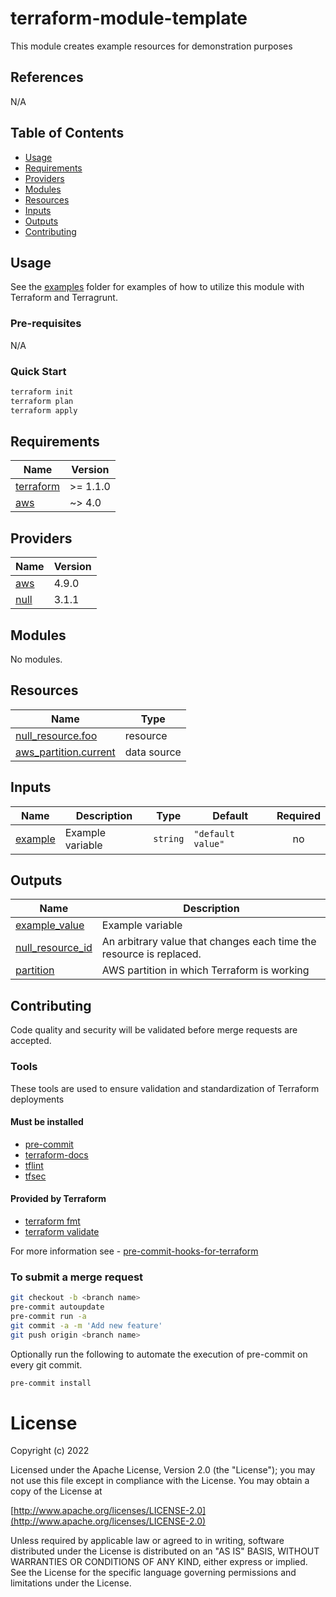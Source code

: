 # terraform-module-template

<!-- Description of module -->
This module creates example resources for demonstration purposes

## References
<!-- Include links to external references -->
N/A

## Table of Contents
- [Usage](#usage)
- [Requirements](#requirements)
- [Providers](#providers)
- [Modules](#modules)
- [Resources](#resources)   
- [Inputs](#inputs)
- [Outputs](#outputs)
- [Contributing](#contributing)

## Usage
<!-- Describe manual and/or automated usage steps -->
See the [examples](/examples) folder for examples of how to utilize this module with Terraform and Terragrunt.

### Pre-requisites
<!-- Describe external dependencies or pre-requisites -->
N/A

### Quick Start
```bash
terraform init
terraform plan
terraform apply
```

<!-- BEGINNING OF PRE-COMMIT-TERRAFORM DOCS HOOK -->
## Requirements

| Name | Version |
|------|---------|
| <a name="requirement_terraform"></a> [terraform](#requirement\_terraform) | >= 1.1.0 |
| <a name="requirement_aws"></a> [aws](#requirement\_aws) | ~> 4.0 |

## Providers

| Name | Version |
|------|---------|
| <a name="provider_aws"></a> [aws](#provider\_aws) | 4.9.0 |
| <a name="provider_null"></a> [null](#provider\_null) | 3.1.1 |

## Modules

No modules.

## Resources

| Name | Type |
|------|------|
| [null_resource.foo](https://registry.terraform.io/providers/hashicorp/null/latest/docs/resources/resource) | resource |
| [aws_partition.current](https://registry.terraform.io/providers/hashicorp/aws/latest/docs/data-sources/partition) | data source |

## Inputs

| Name | Description | Type | Default | Required |
|------|-------------|------|---------|:--------:|
| <a name="input_example"></a> [example](#input\_example) | Example variable | `string` | `"default value"` | no |

## Outputs

| Name | Description |
|------|-------------|
| <a name="output_example_value"></a> [example\_value](#output\_example\_value) | Example variable |
| <a name="output_null_resource_id"></a> [null\_resource\_id](#output\_null\_resource\_id) | An arbitrary value that changes each time the resource is replaced. |
| <a name="output_partition"></a> [partition](#output\_partition) | AWS partition in which Terraform is working |
<!-- END OF PRE-COMMIT-TERRAFORM DOCS HOOK -->

## Contributing
Code quality and security will be validated before merge requests are accepted.

### Tools
These tools are used to ensure validation and standardization of Terraform deployments

#### Must be installed
- [pre-commit](https://github.com/gruntwork-io/pre-commit/releases)
- [terraform-docs](https://github.com/terraform-docs/terraform-docs)  
- [tflint](https://github.com/terraform-linters/tflint)
- [tfsec](https://github.com/aquasecurity/tfsec)
  
#### Provided by Terraform
- [terraform fmt](https://www.terraform.io/docs/commands/fmt.html)
- [terraform validate](https://www.terraform.io/docs/commands/validate.html)

For more information see - [pre-commit-hooks-for-terraform](https://medium.com/slalom-build/pre-commit-hooks-for-terraform-9356ee6db882)

### To submit a merge request
```bash
git checkout -b <branch name>
pre-commit autoupdate
pre-commit run -a
git commit -a -m 'Add new feature'
git push origin <branch name>
```
Optionally run the following to automate the execution of pre-commit on every git commit.
```bash
pre-commit install
```

# License
Copyright (c) 2022

Licensed under the Apache License, Version 2.0 (the "License");
you may not use this file except in compliance with the License.
You may obtain a copy of the License at

[http://www.apache.org/licenses/LICENSE-2.0](http://www.apache.org/licenses/LICENSE-2.0)

Unless required by applicable law or agreed to in writing, software
distributed under the License is distributed on an "AS IS" BASIS,
WITHOUT WARRANTIES OR CONDITIONS OF ANY KIND, either express or implied.
See the License for the specific language governing permissions and
limitations under the License.
